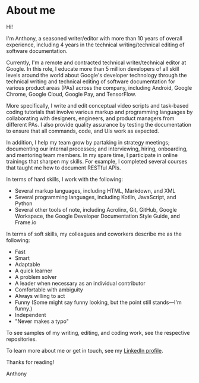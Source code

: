 # About me

Hi!

I'm Anthony, a seasoned writer/editor with more than 10 years of overall experience, including 4 years in the technical writing/technical editing of software documentation.

Currently, I'm a remote and contracted technical writer/technical editor at Google. In this role, I educate more than 5 million developers of all skill levels around the world about Google's developer technology through the technical writing and technical editing of software documentation for various product areas (PAs) across the company, including Android, Google Chrome, Google Cloud, Google Pay, and TensorFlow. 

More specifically, I write and edit conceptual video scripts and task-based coding tutorials that involve various markup and programming languages by collaborating with designers, engineers, and product managers from different PAs. I also provide quality assurance by testing the documentation to ensure that all commands, code, and UIs work as expected.

In addition, I help my team grow by partaking in strategy meetings; documenting our internal processes; and interviewing, hiring, onboarding, and mentoring team members. In my spare time, I participate in online trainings that sharpen my skills. For example, I completed several courses that taught me how to document RESTful APIs.

In terms of hard skills, I work with the following:
* Several markup languages, including HTML, Markdown, and XML
* Several programming languages, including Kotlin, JavaScript, and Python
* Several other tools of note, including Acrolinx, Git, GitHub, Google Workspace, the Google Developer Documentation Style Guide, and Frame.io

In terms of soft skills, my colleagues and coworkers describe me as the following:
* Fast
* Smart
* Adaptable
* A quick learner
* A problem solver
* A leader when necessary as an individual contributor
* Comfortable with ambiguity
* Always willing to act
* Funny (Some might say funny looking, but the point still stands—I'm funny.)
* Independent
* "Never makes a typo"

To see samples of my writing, editing, and coding work, see the respective repositories. 

To learn more about me or get in touch, see my [LinkedIn profile](https://www.linkedin.com/in/panissidi/).

Thanks for reading!

Anthony
